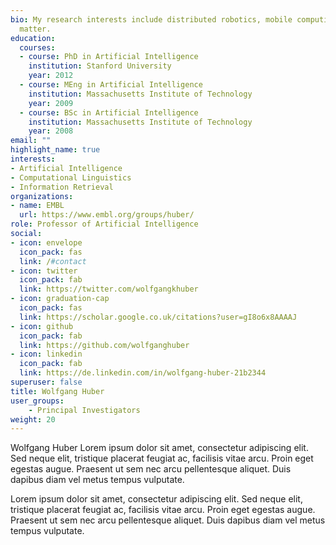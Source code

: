 ```yaml
---
bio: My research interests include distributed robotics, mobile computing and programmable
  matter.
education:
  courses:
  - course: PhD in Artificial Intelligence
    institution: Stanford University
    year: 2012
  - course: MEng in Artificial Intelligence
    institution: Massachusetts Institute of Technology
    year: 2009
  - course: BSc in Artificial Intelligence
    institution: Massachusetts Institute of Technology
    year: 2008
email: ""
highlight_name: true
interests:
- Artificial Intelligence
- Computational Linguistics
- Information Retrieval
organizations:
- name: EMBL
  url: https://www.embl.org/groups/huber/
role: Professor of Artificial Intelligence
social:
- icon: envelope
  icon_pack: fas
  link: /#contact
- icon: twitter
  icon_pack: fab
  link: https://twitter.com/wolfgangkhuber
- icon: graduation-cap
  icon_pack: fas
  link: https://scholar.google.co.uk/citations?user=gI8o6x8AAAAJ
- icon: github
  icon_pack: fab
  link: https://github.com/wolfganghuber
- icon: linkedin
  icon_pack: fab
  link: https://de.linkedin.com/in/wolfgang-huber-21b2344
superuser: false
title: Wolfgang Huber
user_groups:
    - Principal Investigators
weight: 20
---
```


Wolfgang Huber Lorem ipsum dolor sit amet, consectetur adipiscing elit. Sed neque elit, tristique placerat feugiat ac, facilisis vitae arcu. Proin eget egestas augue. Praesent ut sem nec arcu pellentesque aliquet. Duis dapibus diam vel metus tempus vulputate.

Lorem ipsum dolor sit amet, consectetur adipiscing elit. Sed neque elit, tristique placerat feugiat ac, facilisis vitae arcu. Proin eget egestas augue. Praesent ut sem nec arcu pellentesque aliquet. Duis dapibus diam vel metus tempus vulputate.
